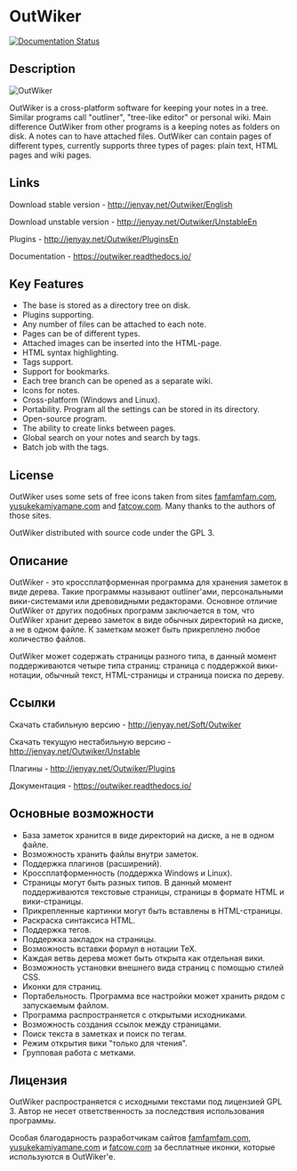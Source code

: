OutWiker
========

[![Documentation Status](https://readthedocs.org/projects/outwiker/badge/?version=latest)](http://outwiker.readthedocs.io/ru/latest/?badge=latest)

Description
-----------

![OutWiker](https://github.com/Jenyay/outwiker/blob/master/doc/_static/screenshots/outwiker%202.0/outwiker_2.0.0_01.png)

OutWiker is a cross-platform software for keeping your notes in a tree. Similar programs call "outliner", "tree-like editor" or personal wiki. Main difference OutWiker from other programs is a keeping notes as folders on disk. A notes can to have attached files. OutWiker can contain pages of different types, currently supports three types of pages: plain text, HTML pages and wiki pages.

Links
------

Download stable version - http://jenyay.net/Outwiker/English

Download unstable version - http://jenyay.net/Outwiker/UnstableEn

Plugins - http://jenyay.net/Outwiker/PluginsEn

Documentation - https://outwiker.readthedocs.io/

Key Features
------------

* The base is stored as a directory tree on disk.
* Plugins supporting.
* Any number of files can be attached to each note.
* Pages can be of different types.
* Attached images can be inserted into the HTML-page.
* HTML syntax highlighting.
* Tags support.
* Support for bookmarks.
* Each tree branch can be opened as a separate wiki.
* Icons for notes.
* Cross-platform (Windows and Linux).
* Portability. Program all the settings can be stored in its directory.
* Open-source program.
* The ability to create links between pages.
* Global search on your notes and search by tags.
* Batch job with the tags.


License
-------

OutWiker uses some sets of free icons taken from sites [famfamfam.com](http://www.famfamfam.com/lab/icons/silk/ "famfamfam.com"), [yusukekamiyamane.com](http://p.yusukekamiyamane.com/ "yusukekamiyamane.com") and [fatcow.com](http://www.fatcow.com/free-icons "fatcow.com"). Many thanks to the authors of those sites.

OutWiker distributed with source code under the GPL 3.


Описание
--------

OutWiker - это кроссплатформенная программа для хранения заметок в виде дерева. Такие программы называют outliner'ами, персональными вики-системами или древовидными редакторами. Основное отличие OutWiker от других подобных программ заключается в том, что OutWiker хранит дерево заметок в виде обычных директорий на диске, а не в одном файле. К заметкам может быть прикреплено любое количество файлов. 

OutWiker может содержать страницы разного типа, в данный момент поддерживаются четыре типа страниц: страница с поддержкой вики-нотации, обычный текст, HTML-страницы и страница поиска по дереву. 


Ссылки
------

Скачать стабильную версию - http://jenyay.net/Soft/Outwiker

Скачать текущую нестабильную версию - http://jenyay.net/Outwiker/Unstable

Плагины - http://jenyay.net/Outwiker/Plugins

Документация - https://outwiker.readthedocs.io/

Основные возможности
--------------------


* База заметок хранится в виде директорий на диске, а не в одном файле.
* Возможность хранить файлы внутри заметок.
* Поддержка плагинов (расширений).
* Кроссплатформенность (поддержка Windows и Linux).
* Страницы могут быть разных типов. В данный момент поддерживаются текстовые страницы, страницы в формате HTML и вики-страницы.
* Прикрепленные картинки могут быть вставлены в HTML-страницы.
* Раскраска синтаксиса HTML.
* Поддержка тегов.
* Поддержка закладок на страницы.
* Возможность вставки формул в нотации TeX.
* Каждая ветвь дерева может быть открыта как отдельная вики.
* Возможность установки внешнего вида страниц с помощью стилей CSS.
* Иконки для страниц.
* Портабельность. Программа все настройки может хранить рядом с запускаемым файлом.
* Программа распространяется с открытыми исходниками.
* Возможность создания ссылок между страницами.
* Поиск текста в заметках и поиск по тегам.
* Режим открытия вики "только для чтения".
* Групповая работа с метками.


Лицензия
--------

OutWiker распространяется с исходными текстами под лицензией GPL 3.
Автор не несет ответственность за последствия использования программы.

Особая благодарность разработчикам сайтов [famfamfam.com](http://www.famfamfam.com/lab/icons/silk/ "famfamfam.com"), [yusukekamiyamane.com](http://p.yusukekamiyamane.com/ "yusukekamiyamane.com") и [fatcow.com](http://www.fatcow.com/free-icons "fatcow.com") за бесплатные иконки, которые используются в OutWiker'е.

